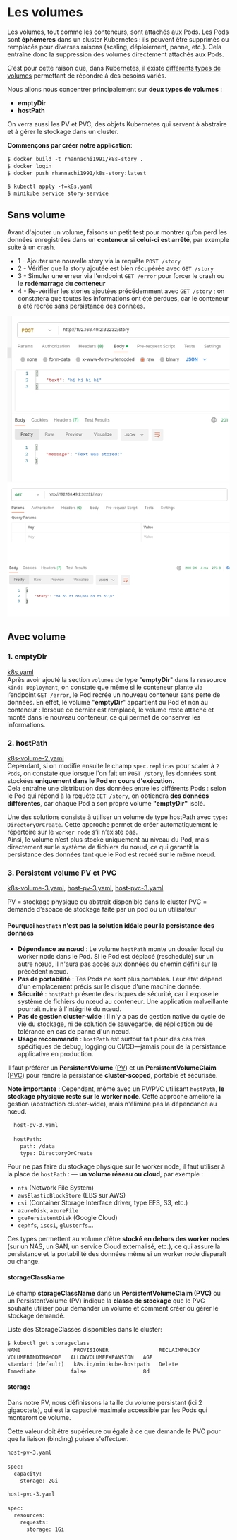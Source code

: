 # Les volumes
Les volumes, tout comme les conteneurs, sont attachés aux Pods.
Les Pods sont **éphémères** dans un cluster Kubernetes : ils peuvent être supprimés ou remplacés pour diverses raisons (scaling, déploiement, panne, etc.).
Cela entraîne donc la suppression des volumes directement attachés aux Pods.

C’est pour cette raison que, dans Kubernetes, il existe [différents types de volumes](https://kubernetes.io/docs/concepts/storage/) permettant de répondre à des besoins variés.

Nous allons nous concentrer principalement sur **deux types de volumes** :
- **emptyDir**
- **hostPath**

On verra aussi les PV et PVC, des objets Kubernetes qui servent à abstraire et à gérer le stockage dans un cluster.

**Commençons par créer notre application**:
``` 
$ docker build -t rhannachi1991/k8s-story .
$ docker login
$ docker push rhannachi1991/k8s-story:latest
```
``` 
$ kubectl apply -f=k8s.yaml
$ minikube service story-service
```
## Sans volume

Avant d'ajouter un volume, faisons un petit test pour montrer qu’on perd les données enregistrées dans un **conteneur** si **celui-ci est arrêté**, par exemple suite à un crash.
- 1 - Ajouter une nouvelle story via la requête `POST /story`
- 2 - Vérifier que la story ajoutée est bien récupérée avec `GET /story`
- 3 - Simuler une erreur via l'endpoint `GET /error` pour forcer le crash ou le **redémarrage du conteneur**
- 4 - Re-vérifier les stories ajoutées précédemment avec `GET /story` ; on constatera que toutes les informations ont été perdues, car le conteneur a été recréé sans persistance des données.

![](./images/1.png)
![](./images/2.png)

## Avec volume

### 1. emptyDir
[k8s.yaml](k8s-volume-1.yaml)\
Après avoir ajouté la section `volumes` de type "**emptyDir**" dans la ressource `kind: Deployment`, on constate que même si le conteneur plante via l’endpoint `GET /error`, le Pod recrée un nouveau conteneur sans perte de données.
En effet, le volume "**emptyDir**" appartient au Pod et non au conteneur : lorsque ce dernier est remplacé, le volume reste attaché et monté dans le nouveau conteneur, ce qui permet de conserver les informations.

### 2. hostPath
[k8s-volume-2.yaml](./k8s-volume-2.yaml)\
Cependant, si on modifie ensuite le champ `spec.replicas` pour scaler à `2 Pods`, on constate que lorsque l'on fait un `POST /story`, les données sont stockées **uniquement dans le Pod en cours d'exécution.**\
Cela entraîne une distribution des données entre les différents Pods : selon le Pod qui répond à la requête `GET /story`, on obtiendra **des données différentes**, car chaque Pod a son propre volume **"emptyDir"** isolé.

Une des solutions consiste à utiliser un volume de type hostPath avec `type: DirectoryOrCreate`.
Cette approche permet de créer automatiquement le répertoire sur le `worker node` s’il n’existe pas.\
Ainsi, le volume n’est plus stocké uniquement au niveau du Pod, mais directement sur le système de fichiers du nœud, ce qui garantit la persistance des données tant que le Pod est recréé sur le même nœud.

### 3. Persistent volume PV et PVC
[k8s-volume-3.yaml](*./k8s-volume-3.yaml*), [host-pv-3.yaml](*./host-pv-3.yaml*), [host-pvc-3.yaml](*./host-pvc-3.yaml*)

PV = stockage physique ou abstrait disponible dans le cluster
PVC = demande d’espace de stockage faite par un pod ou un utilisateur

#### Pourquoi `hostPath` n'est pas la solution idéale pour la persistance des données

- **Dépendance au nœud** : Le volume `hostPath` monte un dossier local du worker node dans le Pod. Si le Pod est déplacé (reschedulé) sur un autre nœud, il n'aura pas accès aux données du chemin défini sur le précédent nœud.
- **Pas de portabilité** : Tes Pods ne sont plus portables. Leur état dépend d'un emplacement précis sur le disque d'une machine donnée.
- **Sécurité** : `hostPath` présente des risques de sécurité, car il expose le système de fichiers du nœud au conteneur. Une application malveillante pourrait nuire à l'intégrité du nœud.
- **Pas de gestion cluster-wide** : Il n'y a pas de gestion native du cycle de vie du stockage, ni de solution de sauvegarde, de réplication ou de tolérance en cas de panne d'un nœud.
- **Usage recommandé** : `hostPath` est surtout fait pour des cas très spécifiques de debug, logging ou CI/CD—jamais pour de la persistance applicative en production.

Il faut préférer un **PersistentVolume** ([PV](*./host-pv-3.yaml*)) et un **PersistentVolumeClaim** ([PVC](*./host-pvc-3.yaml*)) pour rendre la persistance **cluster-scoped**, portable et sécurisée.

**Note importante** : Cependant, même avec un PV/PVC utilisant `hostPath`, **le stockage physique reste sur le worker node**. Cette approche améliore la gestion (abstraction cluster-wide), mais n'élimine pas la dépendance au nœud.
``` 
  host-pv-3.yaml

  hostPath:
    path: /data
    type: DirectoryOrCreate
```

Pour ne pas faire du stockage physique sur le worker node, il faut utiliser à la place de `hostPath` :
— **un volume réseau ou cloud**, par exemple :
- `nfs` (Network File System)
- `awsElasticBlockStore` (EBS sur AWS)
- `csi` (Container Storage Interface driver, type EFS, S3, etc.)
- `azureDisk`, `azureFile`
- `gcePersistentDisk` (Google Cloud)
- `cephfs`, `iscsi`, `glusterfs`…

Ces types permettent au volume d’être **stocké en dehors des worker nodes** (sur un NAS, un SAN, un service Cloud externalisé, etc.), ce qui assure la persistance et la portabilité des données même si un worker node disparaît ou change.

#### storageClassName

Le champ **storageClassName** dans un **PersistentVolumeClaim (PVC)** ou un PersistentVolume (PV) indique la **classe de stockage** que le PVC souhaite utiliser pour demander un volume et comment créer ou gérer le stockage demandé.

Liste des StorageClasses disponibles dans le cluster:

``` 
$ kubectl get storageclass
NAME                 PROVISIONER                RECLAIMPOLICY   VOLUMEBINDINGMODE   ALLOWVOLUMEEXPANSION   AGE
standard (default)   k8s.io/minikube-hostpath   Delete          Immediate           false                  8d
```

#### storage

Dans notre PV, nous définissons la taille du volume persistant (ici 2 gigaoctets), qui est la capacité maximale accessible par les Pods qui monteront ce volume.

Cette valeur doit être supérieure ou égale à ce que demande le PVC pour que la liaison (binding) puisse s'effectuer.

```
host-pv-3.yaml

spec:
  capacity:
    storage: 2Gi
```

```
host-pvc-3.yaml

spec:
  resources:
    requests:
      storage: 1Gi
```
